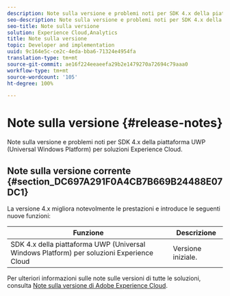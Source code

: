 ```yaml
---
description: Note sulla versione e problemi noti per SDK 4.x della piattaforma UWP (Universal Windows Platform) per soluzioni Experience Cloud.
seo-description: Note sulla versione e problemi noti per SDK 4.x della piattaforma UWP (Universal Windows Platform) per soluzioni Experience Cloud.
seo-title: Note sulla versione
solution: Experience Cloud,Analytics
title: Note sulla versione
topic: Developer and implementation
uuid: 9c164e5c-ce2c-4eda-bba6-71324e4954fa
translation-type: tm+mt
source-git-commit: ae16f224eeaeefa29b2e1479270a72694c79aaa0
workflow-type: tm+mt
source-wordcount: '105'
ht-degree: 100%

---
```



# Note sulla versione {#release-notes}

Note sulla versione e problemi noti per SDK 4.x della piattaforma UWP (Universal Windows Platform) per soluzioni Experience Cloud.

## Note sulla versione corrente {#section_DC697A291F0A4CB7B669B24488E07DC1}

La versione 4.x migliora notevolmente le prestazioni e introduce le seguenti nuove funzioni:

| Funzione | Descrizione |
|--- |--- |
| SDK 4.x della piattaforma UWP (Universal Windows Platform) per soluzioni Experience Cloud | Versione iniziale. |


Per ulteriori informazioni sulle note sulle versioni di tutte le soluzioni, consulta [Note sulla versione di Adobe Experience Cloud](https://docs.adobe.com/content/help/it-IT/release-notes/experience-cloud/current.html).
